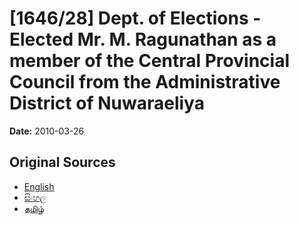 # [1646/28] Dept. of Elections - Elected Mr. M. Ragunathan as a member of the Central Provincial Council from the Administrative District of Nuwaraeliya

**Date:** 2010-03-26

## Original Sources

- [English](https://documents.gov.lk/view/extra-gazettes/2010/3/1646-28_E.pdf)
- [සිංහල](https://documents.gov.lk/view/extra-gazettes/2010/3/1646-28_S.pdf)
- [தமிழ்](https://documents.gov.lk/view/extra-gazettes/2010/3/1646-28_T.pdf)
